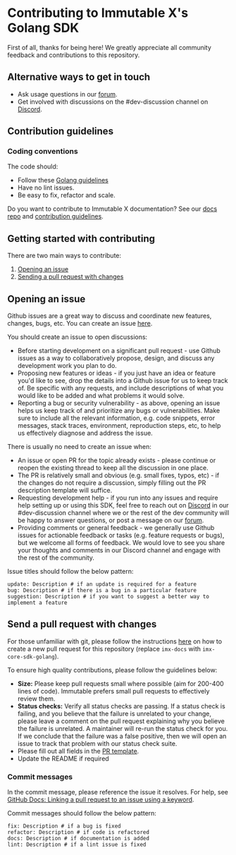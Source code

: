 # Contributing to Immutable X's Golang SDK

First of all, thanks for being here! We greatly appreciate all community feedback and contributions to this repository.

## Alternative ways to get in touch
* Ask usage questions in our [forum](https://forum.immutable.com/).
* Get involved with discussions on the #dev-discussion channel on [Discord](https://discord.com/invite/immutablex).

## Contribution guidelines
### Coding conventions
The code should:
* Follow these [Golang guidelines](./GOLANG_GUIDELINES.md)
* Have no lint issues.
* Be easy to fix, refactor and scale.

Do you want to contribute to Immutable X documentation?
See our [docs repo](https://github.com/immutable/imx-docs/) and [contribution guidelines](https://github.com/immutable/imx-docs/blob/main/CONTRIBUTING.md).

## Getting started with contributing

There are two main ways to contribute:
1. [Opening an issue](#opening-an-issue)
2. [Sending a pull request with changes](#send-a-pull-request-with-changes)

## Opening an issue
Github issues are a great way to discuss and coordinate new features, changes, bugs, etc. You can create an issue [here](https://github.com/immutable/imx-core-sdk-golang/issues).

You should create an issue to open discussions:
* Before starting development on a significant pull request - use Github issues as a way to collaboratively propose, design, and discuss any development work you plan to do.
* Proposing new features or ideas - if you just have an idea or feature you'd like to see, drop the details into a Github issue for us to keep track of. Be specific with any requests, and include descriptions of what you would like to be added and what problems it would solve.
* Reporting a bug or security vulnerability - as above, opening an issue helps us keep track of and prioritize any bugs or vulnerabilities. Make sure to include all the relevant information, e.g. code snippets, error messages, stack traces, environment, reproduction steps, etc, to help us effectively diagnose and address the issue.

There is usually no need to create an issue when:
* An issue or open PR for the topic already exists - please continue or reopen the existing thread to keep all the discussion in one place.
* The PR is relatively small and obvious (e.g. small fixes, typos, etc) - if the changes do not require a discussion, simply filling out the PR description template will suffice.
* Requesting development help - if you run into any issues and require help setting up or using this SDK, feel free to reach out on [Discord](https://discord.com/invite/immutablex) in our #dev-discussion channel where we or the rest of the dev community will be happy to answer questions, or post a message on our [forum](https://forum.immutable.com/).
* Providing comments or general feedback - we generally use Github issues for actionable feedback or tasks (e.g. feature requests or bugs), but we welcome all forms of feedback. We would love to see you share your thoughts and comments in our Discord channel and engage with the rest of the community.

Issue titles should follow the below pattern:
```
update: Description # if an update is required for a feature
bug: Description # if there is a bug in a particular feature
suggestion: Description # if you want to suggest a better way to implement a feature
```

## Send a pull request with changes

For those unfamiliar with git, please follow the instructions [here](https://docs.x.immutable.com/docs/contributing/#send-a-pull-request-pr-with-changes) on how to create a new pull request for this repository (replace `imx-docs` with `imx-core-sdk-golang`).

To ensure high quality contributions, please follow the guidelines below:
* **Size:** Please keep pull requests small where possible (aim for 200-400 lines of code). Immutable prefers small pull requests to effectively review them.
* **Status checks:** Verify all status checks are passing. If a status check is failing, and you believe that the failure is unrelated to your change, please leave a comment on the pull request explaining why you believe the failure is unrelated. A maintainer will re-run the status check for you. If we conclude that the failure was a false positive, then we will open an issue to track that problem with our status check suite.
* Please fill out all fields in the [PR template](https://github.com/immutable/imx-core-sdk-golang/blob/main/.github/pull_request_template.md).
* Update the README if required

### Commit messages
In the commit message, please reference the issue it resolves. For help, see [GitHub Docs: Linking a pull request to an issue using a keyword](https://docs.github.com/en/issues/tracking-your-work-with-issues/linking-a-pull-request-to-an-issue).

Commit messages should follow the below pattern:
```feat: Description # if a new feature is added
fix: Description # if a bug is fixed
refactor: Description # if code is refactored
docs: Description # if documentation is added
lint: Description # if a lint issue is fixed
```